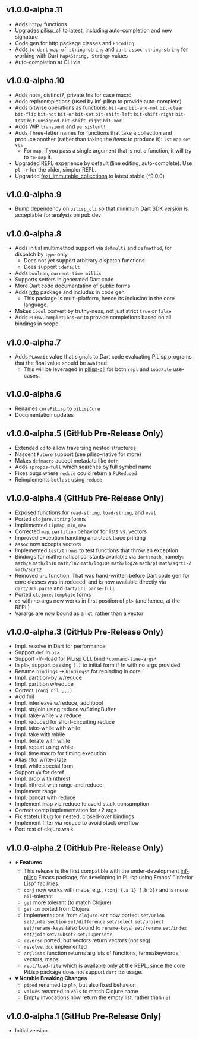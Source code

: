 ## v1.0.0-alpha.11

* Adds `http/` functions
* Upgrades pilisp_cli to latest, including auto-completion and new signature
* Code gen for http package classes and `Encoding`
* Adds `to-dart-map-of-string-string` and `dart-assoc-string-string` for working with Dart `Map<String, String>` values
* Auto-completion at CLI via

## v1.0.0-alpha.10

* Adds not=, distinct?, private fns for case macro
* Adds repl/completions (used by inf-pilisp to provide auto-complete)
* Adds bitwise operations as functions: `bit-and` `bit-and-not` `bit-clear` `bit-flip` `bit-not` `bit-or` `bit-set` `bit-shift-left` `bit-shift-right` `bit-test` `bit-unsigned-bit-shift-right` `bit-xor`
* Adds WIP `transient` and `persistent!`
* Adds Three-letter names for functions that take a collection and produce another (rather than taking the _items_ to produce it): `lst` `map` `set` `vec`
   * For `map`, if you pass a single argument that is not a function, it will try to `to-map` it.
* Upgraded REPL experience by default (line editing, auto-complete). Use `pl -r` for the older, simpler REPL.
* Upgraded [fast_immutable_collections](https://github.com/marcglasberg/fast_immutable_collections) to latest stable (^9.0.0)

## v1.0.0-alpha.9

* Bump dependency on `pilisp_cli` so that minimum Dart SDK version is acceptable for analysis on pub.dev

## v1.0.0-alpha.8

* Adds initial multimethod support via `defmulti` and `defmethod`, for dispatch by `type` only
   * Does not yet support arbitrary dispatch functions
   * Does support `:default`
* Adds `boolean`, `current-time-millis`
* Supports setters in generated Dart code
* More Dart code documentation of public forms
* Adds [http](https://pub.dev/packages/http) package and includes in code gen
   * This package is multi-platform, hence its inclusion in the core language.
* Makes `ibool` convert by truthy-ness, not just strict `true` or `false`
* Adds `PLEnv.completionsFor` to provide completions based on all bindings in scope

## v1.0.0-alpha.7

* Adds `PLAwait` value that signals to Dart code evaluating PiLisp programs that the final value should be `await`ed.
   * This will be leveraged in [pilisp-cli](https://github.com/pilisp/pilisp-cli) for both `repl` and `loadFile` use-cases.

## v1.0.0-alpha.6

* Renames `corePiLisp` to `piLispCore`
* Documentation updates

## v1.0.0-alpha.5 (GitHub Pre-Release Only)

* Extended `cd` to allow traversing nested structures
* Nascent `Future` support (see pilisp-native for more)
* Makes `defmacro` accept metadata like `defn`
* Adds `apropos-full` which searches by full symbol name
* Fixes bugs where `reduce` could return a `PLReduced`
* Reimplements `butlast` using `reduce`

## v1.0.0-alpha.4 (GitHub Pre-Release Only)

* Exposed functions for `read-string`, `load-string`, and `eval`
* Ported `clojure.string` forms
* Implemented `zipmap`, `min`, `max`
* Corrected `map`, `partition` behavior for lists vs. vectors
* Improved exception handling and stack trace printing
* `assoc` now accepts vectors
* Implemented `test/throws` to test functions that throw an exception
* Bindings for mathematical constants available via `dart:math`, namely:  `math/e` `math/ln10` `math/ln2` `math/log10e` `math/log2e` `math/pi` `math/sqrt1-2` `math/sqrt2`
* Removed `uri` function. That was hand-written before Dart code gen for core classes was introduced, and is now available directly via `dart/Uri.parse` and `dart/Uri.parse-full`
* Ported `clojure.template` forms
* `cd` with no args now works in first position of `pl>` (and hence, at the REPL)
* Varargs are now bound as a list, rather than a vector

## v1.0.0-alpha.3 (GitHub Pre-Release Only)

* Impl. resolve in Dart for performance
* Support `def` in `pl>`
* Support -l/--load for PiLisp CLI, bind `*command-line-args*`
* In `pl>`, support passing `(.)` to initial form if fn with no args provided
* Rename `bindings` -> `bindings*` for rebinding in core
* Impl. partition-by w/reduce
* Impl. partition w/reduce
* Correct `(conj nil ,,,)`
* Add fnil
* Impl. interleave w/reduce, add ibool
* Impl. str/join using reduce w/StringBuffer
* Impl. take-while via reduce
* Impl. reduced for short-circuiting reduce
* Impl. take-while with while
* Impl. take with while
* Impl. iterate with while
* Impl. repeat using while
* Impl. time macro for timing execution
* Alias ! for write-state
* Impl. while special form
* Support @ for deref
* Impl. drop with nthrest
* Impl. nthrest with range and reduce
* Implement range
* Impl. concat with reduce
* Implement map via reduce to avoid stack consumption
* Correct comp implementation for >2 args
* Fix stateful bug for nested, closed-over bindings
* Implement filter via reduce to avoid stack overflow
* Port rest of clojure.walk


## v1.0.0-alpha.2 (GitHub Pre-Release Only)

* **⚡️ Features**
   * This release is the first compatible with the under-development [inf-pilisp](https://github.com/pilisp/emacs-inf-pilisp) Emacs package, for developing in PiLisp using Emacs' "Inferior Lisp" facilities.
   * `conj` now works with maps, e.g., `(conj {.a 1} {.b 2})` and is more `nil`-tolerant
   * `get` more tolerant (to match Clojure)
   * `get-in` ported from Clojure
   * Implementations from `clojure.set` now ported: `set/union` `set/intersection` `set/difference` `set/select` `set/project` `set/rename-keys` (also bound to `rename-keys`) `set/rename` `set/index` `set/join` `set/subset?` `set/superset?`
   * `reverse` ported, but vectors return vectors (not seq)
   * `resolve`, `doc` implemented
   * `arglists` function returns arglists of functions, terms/keywords, vectors, maps
   * `repl/load-file` which is available only at the REPL, since the core PiLisp package does not support `dart:io` usage.
* **💔 Notable Breaking Changes**
   * `piped` renamed to `pl>`, but also fixed behavior.
   * `values` renamed to `vals` to match Clojure name
   * Empty invocations now return the empty list, rather than `nil`

## v1.0.0-alpha.1 (GitHub Pre-Release Only)

* Initial version.
